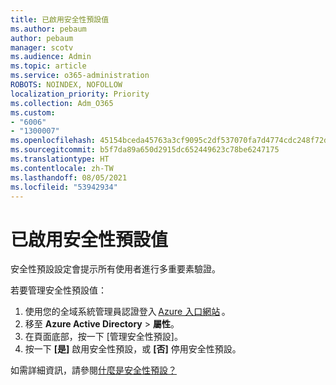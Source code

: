 ```yaml
---
title: 已啟用安全性預設值
ms.author: pebaum
author: pebaum
manager: scotv
ms.audience: Admin
ms.topic: article
ms.service: o365-administration
ROBOTS: NOINDEX, NOFOLLOW
localization_priority: Priority
ms.collection: Adm_O365
ms.custom:
- "6006"
- "1300007"
ms.openlocfilehash: 45154bceda45763a3cf9095c2df537070fa7d4774cdc248f72dc015d572da93b
ms.sourcegitcommit: b5f7da89a650d2915dc652449623c78be6247175
ms.translationtype: HT
ms.contentlocale: zh-TW
ms.lasthandoff: 08/05/2021
ms.locfileid: "53942934"
---
```

# <a name="security-defaults-is-enabled"></a>已啟用安全性預設值

安全性預設設定會提示所有使用者進行多重要素驗證。

若要管理安全性預設值：

1. 使用您的全域系統管理員認證登入 [Azure 入口網站](https://ms.portal.azure.com/) 。
2. 移至 **Azure Active Directory** > **屬性**。
3. 在頁面底部，按一下 [管理安全性預設]。
4. 按一下 **[是]** 啟用安全性預設，或 **[否]** 停用安全性預設。

如需詳細資訊，請參閱[什麼是安全性預設？](https://docs.microsoft.com/azure/active-directory/fundamentals/concept-fundamentals-security-defaults)